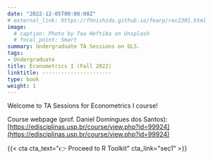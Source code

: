 ```yaml
---
date: "2022-12-05T00:00:00Z"
# external_link: https://fhnishida.github.io/fearp/rec2301.html
image:
  # caption: Photo by Toa Heftiba on Unsplash
  # focal_point: Smart
summary: Undergraduate TA Sessions on OLS.
tags:
- Undergraduate
title: Econometrics I (Fall 2022)
linktitle: ----------------------
type: book
weight: 1
---
```



Welcome to TA Sessions for Econometrics I course!

Course webpage (prof. Daniel Domingues dos Santos): [https://edisciplinas.usp.br/course/view.php?id=99924](https://edisciplinas.usp.br/course/view.php?id=99924)


{{< cta cta_text="👉 Proceed to R Toolkit" cta_link="sec1" >}}

